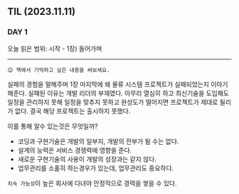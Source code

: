 ## TIL (2023.11.11)

### DAY 1

오늘 읽은 범위: 시작 - 1장) 들어가며

---

```
😉 책에서 기억하고 싶은 내용을 써보세요.
```

실패의 경험을 말해주며 1장 마지막에 왜 물류 시스템 프로젝트가 실패되었는지 이야기 해준다.
실패된 이유는 개발 리더의 부재였다. 아무리 열심히 하고 최신기술을 도입해도 일정을 관리하지 못해 일정을 맞추지 못하고
완성도가 떨어지면 프로젝트가 제대로 될리가 없다. 결국 해당 프로젝트는 출시하지 못했다.

이를 통해 알수 있는것은 무엇일까?

- 코딩과 구현기술은 개발의 일부지, 개발의 전부가 될 수는 없다.
- 설계의 능력은 서비스 경쟁력에 영향을 준다.
- 새로운 구현기술의 사용이 개발의 성장과는 같지 않다.
- 업무관리를 소홀히 하는경우가 있는데, 업무관리도 중요하다.

`지속 가능성`이 높은 회사에 다녀야 안정적으로 경력을 쌓을 수 있다.
